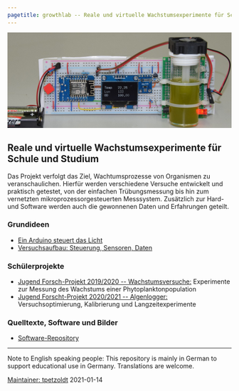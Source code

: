 ```yaml
---
pagetitle: growthlab -- Reale und virtuelle Wachstumsexperimente für Schule und Studium
--- 
```



![Demonstrationsbeispiel mit Mikroprozessorsteuerung im Miniformat](growthlab-demo.jpg)


## Reale und virtuelle Wachstumsexperimente für Schule und Studium

Das Projekt verfolgt das Ziel, Wachtumsprozesse von Organismen zu veranschaulichen. Hierfür werden verschiedene Versuche entwickelt und praktisch getestet, von der einfachen
Trübungsmessung bis hin zum vernetzten mikroprozessorgesteuerten Messsystem.
Zusätzlich zur Hard- und Software werden auch die gewonnenen Daten und Erfahrungen geteilt.

### Grundideen

* [Ein Arduino steuert das Licht](doc/blink.html)
* [Versuchsaufbau: Steuerung, Sensoren, Daten](doc/versuchsaufbau.html)

### Schülerprojekte

* [Jugend Forsch-Projekt 2019/2020 -- Wachstumsversuche:](doc/petzoldt_belger_2019.pdf) Experimente zur Messung des Wachstums einer Phytoplanktonpopulation
* [Jugend Forscht-Projekt 2020/2021 -- Algenlogger:](doc/algenlogger.html) Versuchsoptimierung, Kalibrierung und Langzeitexperimente



### Quelltexte, Software und Bilder

* [Software-Repository](https://github.com/tpetzoldt/growthlab/)


<hr>

Note to English speaking people: This repository is mainly in German to 
support educational use in Germany. Translations are welcome.

[Maintainer: tpetzoldt](https://github.com/tpetzoldt) 2021-01-14
